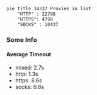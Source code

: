 
```mermaid
pie title 34337 Proxies in list
    "HTTP" : 22798
    "HTTPS": 4798
    "SOCKS" : 10437
```

### Some Info
#### Average Timeout

- mixed: 2.7s
- http: 1.3s
- https: 8.6s
- socks: 6.6s